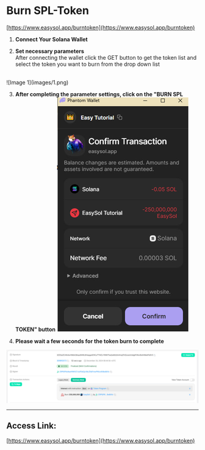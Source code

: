 # Burn SPL-Token

[https://www.easysol.app/burntoken](https://www.easysol.app/burntoken)

1. **Connect Your Solana Wallet**

2. **Set necessary parameters**
<br>After connecting the wallet click the GET button to get the token list and select the token you want to burn from the drop down list
<br>
![Image 1](images/1.png)

3. **After completing the parameter settings, click on the "BURN SPL TOKEN" button**
![Image 2](images/2.jpg)

4. **Please wait a few seconds for the token burn to complete**

![Image 2](images/3.jpg)

---

## Access Link:
[https://www.easysol.app/burntoken](https://www.easysol.app/burntoken)
